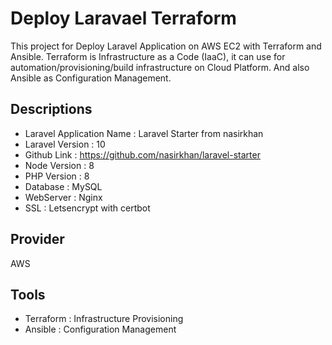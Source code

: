 # Deploy Laravael Terraform

This project for Deploy Laravel Application on AWS EC2 with Terraform and Ansible.
Terraform is Infrastructure as a Code (IaaC), it can use for automation/provisioning/build infrastructure on Cloud Platform. And also Ansible as Configuration Management.

## Descriptions

- Laravel Application Name : Laravel Starter from nasirkhan
- Laravel Version : 10
- Github Link : https://github.com/nasirkhan/laravel-starter
- Node Version : 8
- PHP Version : 8
- Database : MySQL
- WebServer : Nginx
- SSL : Letsencrypt with certbot

## Provider

AWS

## Tools

- Terraform : Infrastructure Provisioning
- Ansible : Configuration Management
